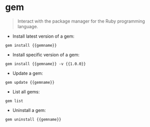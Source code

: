 # gem

> Interact with the package manager for the Ruby programming language.

- Install latest version of a gem:

`gem install {{gemname}}`

- Install specific version of a gem:

`gem install {{gemname}} -v {{1.0.0}}`

- Update a gem:

`gem update {{gemname}}`

- List all gems:

`gem list`

- Uninstall a gem:

`gem uninstall {{gemname}}`
